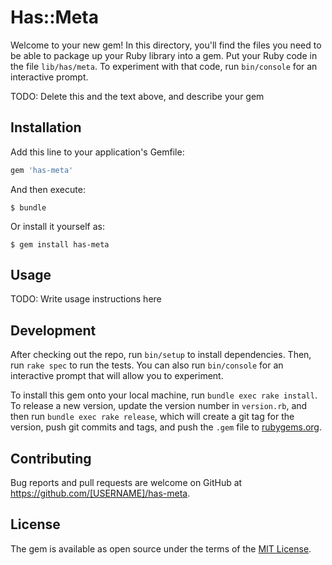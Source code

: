 # Has::Meta

Welcome to your new gem! In this directory, you'll find the files you need to be able to package up your Ruby library into a gem. Put your Ruby code in the file `lib/has/meta`. To experiment with that code, run `bin/console` for an interactive prompt.

TODO: Delete this and the text above, and describe your gem

## Installation

Add this line to your application's Gemfile:

```ruby
gem 'has-meta'
```

And then execute:

    $ bundle

Or install it yourself as:

    $ gem install has-meta

## Usage

TODO: Write usage instructions here

## Development

After checking out the repo, run `bin/setup` to install dependencies. Then, run `rake spec` to run the tests. You can also run `bin/console` for an interactive prompt that will allow you to experiment.

To install this gem onto your local machine, run `bundle exec rake install`. To release a new version, update the version number in `version.rb`, and then run `bundle exec rake release`, which will create a git tag for the version, push git commits and tags, and push the `.gem` file to [rubygems.org](https://rubygems.org).

## Contributing

Bug reports and pull requests are welcome on GitHub at https://github.com/[USERNAME]/has-meta.

## License

The gem is available as open source under the terms of the [MIT License](https://opensource.org/licenses/MIT).
